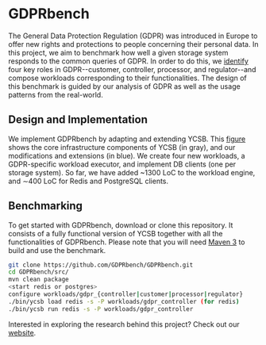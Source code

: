 # GDPRbench

The General Data Protection Regulation (GDPR) was introduced in Europe to offer new rights and protections to people concerning their personal data. In this project, we aim to benchmark how well a given storage system responds to the common queries of GDPR. In order to do this, we [identify](images/gdpr-workloads.png) four key roles in GDPR--customer, controller, processor, and regulator--and compose workloads corresponding to their functionalities. The design of this benchmark is guided by our analysis of GDPR as well as the usage patterns from the real-world.

## Design and Implementation

We implement GDPRbench by adapting and extending YCSB. This [figure](images/gdprbench.png) shows the core infrastructure components of YCSB (in gray), and our modifications and extensions (in blue). We create four new workloads, a GDPR-specific workload executor, and implement DB clients (one per storage system). So far, we have added ~1300 LoC to the workload engine, and ∼400 LoC for Redis and PostgreSQL clients.

## Benchmarking

To get started with GDPRbench, download or clone this repository. It consists of a fully functional version of YCSB together with all the functionalities of GDPRbench. Please note that you will need [Maven 3](https://maven.apache.org/) to build and use the benchmark.

```bash
git clone https://github.com/GDPRbench/GDPRbench.git
cd GDPRbench/src/
mvn clean package
<start redis or postgres>
configure workloads/gdpr_{controller|customer|processor|regulator}
./bin/ycsb load redis -s -P workloads/gdpr_controller (for redis)
./bin/ycsb run redis -s -P workloads/gdpr_controller
```

Interested in exploring the research behind this project? Check out our [website](https://gdprbench.org/).

